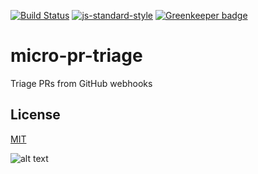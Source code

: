 [![Build Status](https://travis-ci.org/telemark/micro-pr-triage.svg?branch=master)](https://travis-ci.org/telemark/micro-pr-triage)
[![js-standard-style](https://img.shields.io/badge/code%20style-standard-brightgreen.svg?style=flat)](https://github.com/feross/standard)
[![Greenkeeper badge](https://badges.greenkeeper.io/telemark/micro-pr-triage.svg)](https://greenkeeper.io/)

# micro-pr-triage

Triage PRs from GitHub webhooks

## License

[MIT](LICENSE)

![alt text](https://robots.kebabstudios.party/micro-pr-triage.png "Robohash image of micro-pr-triage")